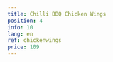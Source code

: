 ```yaml
---
title: Chilli BBQ Chicken Wings
position: 4
info: 10
lang: en
ref: chickenwings
price: 109
---
```


